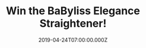 ---
campaign-uuid: "c-edcca375-7959-4736-a90f-c901fc4dad6d"
type: "Competition"
category: "Gifts"
date: "2019-04-24T07:00:00.000Z"
end-date: "2019-06-24T22:59:00.000Z"
disable-form: false
is_promoted: false
has_entry_page: true
title: "Win the BaByliss Elegance Straightener!"
competition-description: "<p>Nothing better than achieving beautiful salon sleek hair.\
  \ Soft, smooth and shiny hair… We want you to look your best that is why we are\
  \ giving you the chance of winning the BaByliss Pro 235 Elegance Straightener. Designed\
  \ with curved housing, the Pro 235 Elegance straightener gives you the freedom to\
  \ straighten and curl your hair.</p>\n<p>Ready to show your perfect hair anywhere\
  \ you go? Click below for a chance to win.</p>\n"
hero-header: "Win the BaByliss Elegance Straightener!"
terms-confirmation: "N/A"
banner-img: "https://assets.expresslyapp.com/asset-fcc37d97-d7e5-4f12-b643-98058c666cd5.jpg"
logo-left-href: "http://club.expressly.io"
logo-left-image: "https://assets.expresslyapp.com/asset-f2f51da9-f638-4123-955e-ab6e7f4b0d14.jpg"
logo-left-title: "Expressly Club"
bg-image-hero: "https://assets.expresslyapp.com/asset-0044a679-c93c-40a8-a351-21850be78374.jpg"
bg-image-first: "https://assets.expresslyapp.com/asset-4cd5569b-0afa-47e7-a4e6-315aef548255.jpg"
section1-content: "<p>The BaByliss Pro 235 Elegance Straightener provides Salon results\
  \ at home. Reaching a top 235ºC salon temperature and ready to use in just 15 seconds,\
  \ quick, easy styling has just become achievable. The straightener features 25%\
  \ longer nano-ceramic plates, meaning you can straighten larger sections of hair\
  \ in one stroke, giving you fast results with an ultimate smooth finish.</p>\n<p>Featuring\
  \ an Advanced Ceramic heating system, this BaByliss straightener has ultra-fast\
  \ heat recovery to maintain constant high heat during use, for beautiful, sleek\
  \ hair. </p>\n<p>Enter below and it could be yours!</p>\n"
entry-title: "Win the BaByliss Elegance Straightener!"
entry-content: "<p>Enter the draw to win the BaByliss Elegance Straightener by entering\
  \ below before 23:59 on 24th of June 2019.</p>\n"
has-winner: false
prize-description: "The BaByliss Elegance Straightener!"
special-conditions: "Multiple entries are allowed up to one every day"
country-restrictions:
- "GB"
---